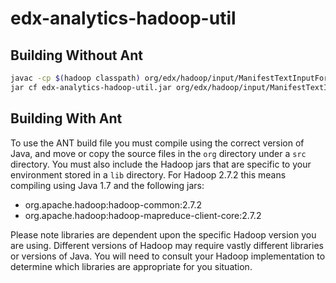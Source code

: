 edx-analytics-hadoop-util
=========================

Building Without Ant
--------------------

```bash
javac -cp $(hadoop classpath) org/edx/hadoop/input/ManifestTextInputFormat.java
jar cf edx-analytics-hadoop-util.jar org/edx/hadoop/input/ManifestTextInputFormat.class
```


Building With Ant
-----------------

To use the ANT build file you must compile using the correct version of Java, and move or copy the source files
in the `org` directory under a `src` directory.  You must also include the Hadoop jars that are specific to your
environment stored in a `lib` directory.  For Hadoop 2.7.2 this means compiling using Java 1.7 and the following jars:

- org.apache.hadoop:hadoop-common:2.7.2
- org.apache.hadoop:hadoop-mapreduce-client-core:2.7.2

Please note libraries are dependent upon the specific Hadoop version you are using.  Different versions of Hadoop may
require vastly different libraries or versions of Java.  You will need to consult your Hadoop implementation to
determine which libraries are appropriate for you situation.

